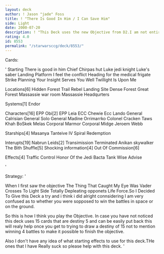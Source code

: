 ```yaml
---
layout: deck
author: ! Jason "jade" Foss
title: ! "There Is Good In Him / I Can Save Him"
side: Light
date: 2000-07-20
description: ! "This Deck uses the new Objective from D2.I am not entirely sure what the best way to play this is so i tried a high destiny Ground deck first.Please tell me What cards to put in and what to take out."
rating: 4.0
id: 8553
permalink: "/starwarsccg/deck/8553/"
---
```

Cards: 

'
Starting
There is good in him
Chief Chirpas hut
Luke jedi knight
Luke's saber
Landing Platform
I feel the conflict
Heading for the medical frigate
Strike Planning
Your Insight Serves You Well
Twillight Is Upon Me

Locations[6]
Hidden Forest Trail
Rebel Landing Site
Dense Forest
Great Forest
Massassie war room
Massassie Headqurters

Systems[1]
Endor

Characters[16]
EPP Obi[2]
EPP Leia
ECC Chewie
Ecc Lando
General Calrisian
General Solo
General Madine
Orrimarrko
Colonel Cracken
Taws Khah
BoSkek
Melas
Corporal Marmor
Corporal Midge
Jeroem Webb

Starships[4]
Masanya
Tanteive IV
Spiral
Redemption

Interupts[19]
Nabrun Leids[2]
Transimission Terminated
Anikan skywalker
The Bith Shuffle[5]
Shocking information[4]
Out Of Commission[6]

Effects[4]
Traffic Control
Honor Of the Jedi
Bacta Tank
Wise Advise










'

Strategy: '

When I first saw the objective The Thing That Caught My Eye Was Vader Crosses To Light Side Totally Depleating opponets Life Force.So I Decided To Give this Deck a try and i think i did alright connsidering I am very confused as to whether you were sopposed to win the battles in space or on the ground.

So this is how I think you play the Objective.
In case you have not noticed this deck uses 15 cards that are destiny 5 and can be easily put back this will realy help once you get to trying to draw a destiny of 15 not to mention winning 4 battles to make it possible to finish the objective.

Also I don't have any idea of what starting effects to use for this deck.THe ones that I have Really suck so please help with this deck. '
